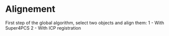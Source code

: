 # Alignement
First step of the global algorithm, select two objects and align them:
1 - With Super4PCS
2 - With ICP registration
